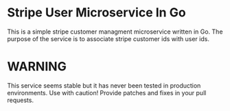 # Stripe User Microservice In Go

This is a simple stripe customer managment microservice written in Go. The purpose of the service is to associate stripe customer ids with user ids.

# WARNING

This service seems stable but it has never been tested in production environments. Use with caution! Provide patches and fixes in your pull requests.
